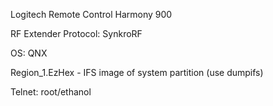 Logitech Remote Control Harmony 900

RF Extender Protocol: SynkroRF  

OS: QNX

Region_1.EzHex - IFS image of system partition (use dumpifs)

Telnet: root/ethanol
